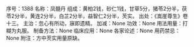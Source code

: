 序号：1388
名称：凤髓丹
组成：黄柏2钱，砂仁1钱，甘草5分，猪苓2分半，茯苓2分半，黄连2分半，白芷2分半，益智仁2分半，芡实。
出处：《嵩崖尊生》卷十三。
主治：忽心有所动，寐即遗精。
加减：None
功效：None
用法用量：打糊为丸服。
制备方法：None
临床应用：None
各家论述：None
用药禁忌：None
附注：方中芡实用量原缺。
